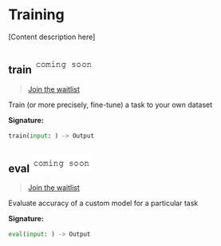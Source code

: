 # Training

\[Content description here\]

## train ![coming-soon](../.gitbook/assets/coming-soon-text.png)

> [Join the waitlist](http://fill-this-form)

Train \(or more precisely, fine-tune\) a task to your own dataset

**Signature:**

```python
train(input: ) -> Output
```

## eval ![coming-soon](../.gitbook/assets/coming-soon-text.png)

> [Join the waitlist](http://fill-this-form)

Evaluate accuracy of a custom model for a particular task

**Signature:**

```python
eval(input: ) -> Output
```

